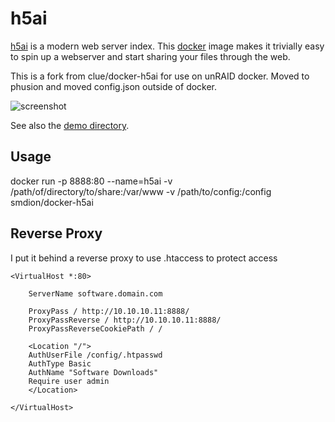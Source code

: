 # h5ai

[h5ai](http://larsjung.de/h5ai/) is a modern web server index.
This [docker](https://www.docker.io/) image makes it trivially easy to
spin up a webserver and start sharing your files through the web.

This is a fork from clue/docker-h5ai for use on unRAID docker.  Moved to phusion and moved config.json outside of docker.

![screenshot](https://cloud.githubusercontent.com/assets/776829/3098666/440f3ca6-e5ef-11e3-8979-36d2ac1a36a0.png)

See also the [demo directory](http://larsjung.de/h5ai/sample).

## Usage

docker run -p 8888:80 --name=h5ai -v /path/of/directory/to/share:/var/www -v /path/to/config:/config smdion/docker-h5ai

## Reverse Proxy

I put it behind a reverse proxy to use .htaccess to protect access


`<VirtualHost *:80>`
		
		ServerName software.domain.com

		ProxyPass / http://10.10.10.11:8888/
		ProxyPassReverse / http://10.10.10.11:8888/
		ProxyPassReverseCookiePath / /
		
		<Location "/">
		AuthUserFile /config/.htpasswd
		AuthType Basic
		AuthName "Software Downloads"
		Require user admin
		</Location>
`</VirtualHost>`
